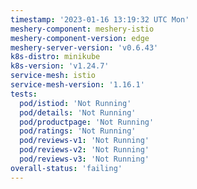```yaml
---
timestamp: '2023-01-16 13:19:32 UTC Mon'
meshery-component: meshery-istio
meshery-component-version: edge
meshery-server-version: 'v0.6.43'
k8s-distro: minikube
k8s-version: 'v1.24.7'
service-mesh: istio
service-mesh-version: '1.16.1'
tests:
  pod/istiod: 'Not Running'
  pod/details: 'Not Running'
  pod/productpage: 'Not Running'
  pod/ratings: 'Not Running'
  pod/reviews-v1: 'Not Running'
  pod/reviews-v2: 'Not Running'
  pod/reviews-v3: 'Not Running'
overall-status: 'failing'
---
```

